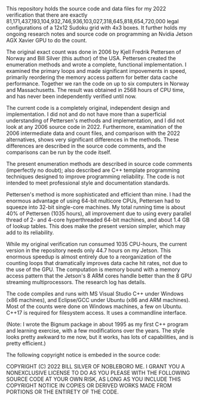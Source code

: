 This repository holds the source code and data files for my 2022 verification that there are
exactly 81,171,437,193,104,932,746,936,103,027,318,645,818,654,720,000 legal configurations
of a 12x12 Sudoku grid with 4x3 boxes. It further holds my ongoing research notes and source code on
programming an Nvidia Jetson AGX Xavier GPU to do the count.

The original exact count was done in 2006 by Kjell Fredrik Pettersen of Norway and Bill Silver
(this author) of the USA. Pettersen created the enumeration methods and wrote a complete,
functional implementation. I examined the primary loops and made significant impovements in speed,
primarily reordering the memory access pattern for better data cache performance. Together
we ran the code on up to six computers in Norway and Massachusetts. The result was obtained in
2568 hours of CPU time, and has never been independently verified until now.

The current code is a completely original, independent design and implementation. I did not
and do not have more than a superficial understanding of Pettersen's methods and implementation,
and I did not look at any 2006 source code in 2022. Furthermore, examination of the 2006
intermediate data and count files, and comparison with the 2022 alternatives, shows very
significant differences in the methods. These differences are described in the source code
comments, and the comparisons can be run by the code itself.

The present enumeration methods are described in source code comments (imperfectly no doubt);
also described are C++ template programming techniques designed to improve programming reliability.
The code is not intended to meet professional style and documentation standards.

Pettersen's method is more sophisticated and efficient than mine. I had the enormous advantage
of using 64-bit multicore CPUs, Pettersen had to squeeze into 32-bit single-core
machines. My total running time is about 40% of Pettersen (1035 hours), all improvement due to
using every parallel thread of 2- and 4-core hyperthreaded 64-bit machines, and about 1.4 GB of
lookup tables. This does make the present version simpler, which may add to its reliability.

While my original verification run consumed 1035 CPU-hours, the current version in the
repository needs only 44.7 hours on my Jetson. This enormous speedup is almost entirely due
to a reorganization of the counting loops that dramatically improves data cache hit rates,
not due to the use of the GPU. The computation is memory bound with a memory
access pattern that the Jetson's 8 ARM cores handle better than the 8 GPU streaming multiprocessors.
The research log has details.

The code compiles and runs with MS Visual Studio C++ under Windows (x86 machines), and Eclipse/GCC
under Ubuntu (x86 and ARM machines). Most of the counts were done on Windows machines, a few on
Ubuntu. C++17 is required for filesystem access. It uses a commandline interface.

(Note: I wrote the Bignum package in about 1995 as my first C++ program and learning exercise,
with a few modifications over the years. The style looks pretty awkward to me now, but it works,
has lots of capabilities, and is pretty efficient.)

The following copyright notice is embeded in the source code:

COPYRIGHT (C) 2022 BILL SILVER OF NOBLEBORO ME. I GRANT YOU A NONEXCLUSIVE
LICENSE TO DO AS YOU PLEASE WITH THE FOLLOWING SOURCE CODE AT YOUR OWN RISK,
AS LONG AS YOU INCLUDE THIS COPYRIGHT NOTICE IN COPIES OR DERIVED WORKS MADE
FROM PORTIONS OR THE ENTIRETY OF THE CODE.
